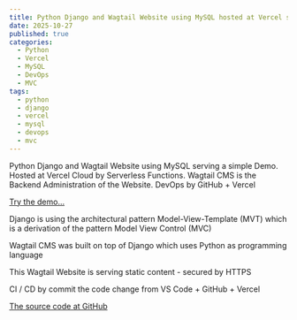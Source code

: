 ```yaml
---
title: Python Django and Wagtail Website using MySQL hosted at Vercel serving a Demo
date: 2025-10-27
published: true
categories:
  - Python
  - Vercel
  - MySQL
  - DevOps
  - MVC
tags:
  - python
  - django
  - vercel
  - mysql
  - devops
  - mvc
---
```


Python Django and Wagtail Website using MySQL serving a simple Demo. Hosted at Vercel Cloud by Serverless Functions. Wagtail CMS is the Backend Administration of the Website. DevOps by GitHub + Vercel

<a href="https://wagtail-demo.vercel.app" target="_blank" title="Django and Wagtail Website at Vercel Cloud">Try the demo...</a>

Django is using the architectural pattern Model-View-Template (MVT) which is a derivation of the pattern Model View Control (MVC)

Wagtail CMS was built on top of Django which uses Python as programming language

This Wagtail Website is serving static content - secured by HTTPS

CI / CD by commit the code change from VS Code + GitHub + Vercel

<a href="https://github.com/persteenolsen/wagtail-demo" target="_blank">The source code at GitHub</a>
